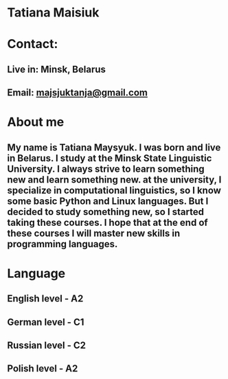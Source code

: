 # Tatiana Maisiuk

# Contact: 
## Live in: Minsk, Belarus 
## Email: majsjuktanja@gmail.com
# About me
## My name is Tatiana Maysyuk. I was born and live in Belarus. I study at the Minsk State Linguistic University. I always strive to learn something new and learn something new. at the university, I specialize in computational linguistics, so I know some basic Python and Linux languages. But I decided to study something new, so I started taking these courses. I hope that at the end of these courses I will master new skills in programming languages.
# Language 
## English level - A2
## German level - C1
## Russian level - C2
## Polish level - A2
